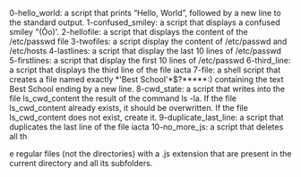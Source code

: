 0-hello_world: a script that prints “Hello, World”, followed by a new line to the standard output.
1-confused_smiley: a script that displays a confused smiley "(Ôo)'.
2-hellofile: a script that displays the content of the /etc/passwd file
3-twofiles: a script display the content of /etc/passwd and /etc/hosts
4-lastlines: a script that display the last 10 lines of /etc/passwd
5-firstlines:  a script that display the first 10 lines of /etc/passwd
6-third_line:  a script that displays the third line of the file iacta
7-file: a shell script that creates a file named exactly \*\'Best School\'\*$\?\*\*\*\*\*:) containing the text Best School ending by a new line.
8-cwd_state: a script that writes into the file ls_cwd_content the result of the command ls -la. If the file ls_cwd_content already exists, it should be overwritten. If the file ls_cwd_content does not exist, create it.
9-duplicate_last_line: a script that duplicates the last line of the file iacta
10-no_more_js: a script that deletes all th

e regular files (not the directories) with a .js extension that are present in the current directory and all its subfolders.


